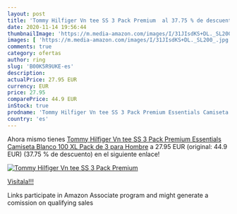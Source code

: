 ```yaml
---
layout: post
title: 'Tommy Hilfiger Vn tee SS 3 Pack Premium  al 37.75 % de descuento'
date: 2020-11-14 19:56:44
thumbnailImage: 'https://m.media-amazon.com/images/I/31JIsdKS+DL._SL200_.jpg'
images: [ 'https://m.media-amazon.com/images/I/31JIsdKS+DL._SL200_.jpg' ]
comments: true
category: ofertas
author: ring
slug: 'B00K5R9UKE-es'
description:
actualPrice: 27.95 EUR
currency: EUR
price: 27.95
comparePrice: 44.9 EUR
inStock: true
prodname: 'Tommy Hilfiger Vn tee SS 3 Pack Premium Essentials Camiseta  Blanco 100  XL  Pack de 3  para Hombre'
country: 'es'
---
```


Ahora mismo tienes [Tommy Hilfiger Vn tee SS 3 Pack Premium Essentials Camiseta  Blanco 100  XL  Pack de 3  para Hombre](https://www.amazon.es/dp/B00K5R9UKE/?tag=tolees-21) a 27.95 EUR (original: 44.9 EUR) (37.75 %  de descuento) en el siguiente enlace!

[![Tommy Hilfiger Vn tee SS 3 Pack Premium ](https://m.media-amazon.com/images/I/31JIsdKS+DL._SL200_.jpg)](https://www.amazon.es/dp/B00K5R9UKE/?tag=tolees-21)

[Visítala!!!](https://www.amazon.es/dp/B00K5R9UKE/?tag=tolees-21)

Links participate in Amazon Associate program and might generate a comission on qualifying sales
